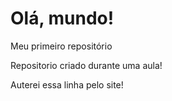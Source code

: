 # Olá, mundo!
 Meu primeiro repositório 

 Repositorio criado durante uma aula!

Auterei essa linha pelo site!
